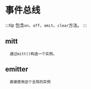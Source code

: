 # 事件总线
:::tip
 包含`on`、`off`、`emit`、`clear`方法。
:::
## mitt
```
  通过mitt()构造一个实例。
```

## emitter
```
  直接使用这个全局的实例
```